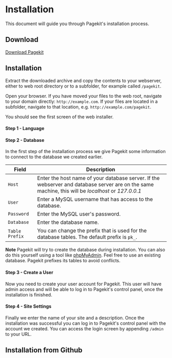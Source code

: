 # Installation

<p class="uk-article-lead">This document will guide you through Pagekit's installation process.</p>

## Download

<a class="uk-button uk-button-large uk-button-primary" href="http://pagekit.com">Download Pagekit</a>

## Installation

Extract the downloaded archive and copy the contents to your webserver, either to web root directory or to a subfolder, for example called `/pagekit`.

Open your browser. If you have moved your files to the web root, navigate to your domain directly: `http://example.com`. If your files are located in a subfolder, navigate to that location, e.g. `http://example.com/pagekit`.

You should see the first screen of the web installer.

#### Step 1 - Language

#### Step 2 - Database

In the first step of the installation process we give Pagekit some information to connect to the database we created earlier.

| Field | Description |
|-------|-------------|
| `Host`     | Enter the host name of your database server. If the webserver and database server are on the same machine, this will be *localhost* or *127.0.0.1*  |
| `User`     | Enter a MySQL username that has access to the database. |
| `Password` | Enter the MySQL user's password.                        |
| `Database` | Enter the database name.                                |
| `Table Prefix` | You can change the prefix that is used for the database tables. The default prefix is `pk_`.  |

**Note** Pagekit will try to create the database during installation. You can also do this yourself using a tool like [phpMyAdmin](http://http://www.phpmyadmin.net/). Feel free to use an existing database. Pagekit prefixes its tables to avoid conflicts.

#### Step 3 - Create a User

Now you need to create your user account for Pagekit. This user will have admin access and will be able to log in to Pagekit's control panel, once the installation is finished.

#### Step 4 - Site Settings

Finally we enter the name of your site and a description. Once the installation was successful you can log in to Pagekit's control panel with the account we created. You can access the login screen by appending `/admin` to your URL.

## Installation from Github
